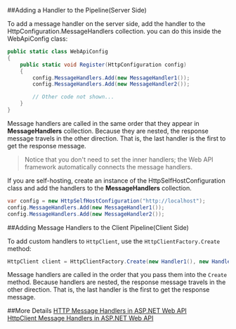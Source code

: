 ##Adding a Handler to the Pipeline(Server Side)

To add a message handler on the server side, add the handler to the HttpConfiguration.MessageHandlers collection. 
you can do this inside the WebApiConfig class:

``` c#
public static class WebApiConfig
{
    public static void Register(HttpConfiguration config)
    {
        config.MessageHandlers.Add(new MessageHandler1());
        config.MessageHandlers.Add(new MessageHandler2());

        // Other code not shown...
    }
}
```

Message handlers are called in the same order that they appear in **MessageHandlers** collection. Because they are nested, the response message travels in the other direction. That is, the last handler is the first to get the response message.

>Notice that you don't need to set the inner handlers; the Web API framework automatically connects the message handlers.

If you are self-hosting, create an instance of the HttpSelfHostConfiguration class and add the handlers to the **MessageHandlers** collection.

``` c#
var config = new HttpSelfHostConfiguration("http://localhost");
config.MessageHandlers.Add(new MessageHandler1());
config.MessageHandlers.Add(new MessageHandler2());
```


##Adding Message Handlers to the Client Pipeline(Client Side)

To add custom handlers to `HttpClient`, use the `HttpClientFactory.Create` method:

```c#
HttpClient client = HttpClientFactory.Create(new Handler1(), new Handler2(), new Handler3());
```

Message handlers are called in the order that you pass them into the `Create` method. Because handlers are nested, the response message travels in the other direction. That is, the last handler is the first to get the response message.

##More Details
[HTTP Message Handlers in ASP.NET Web API](http://www.asp.net/web-api/overview/advanced/http-message-handlers)    
[HttpClient Message Handlers in ASP.NET Web API](http://www.asp.net/web-api/overview/advanced/httpclient-message-handlers) 